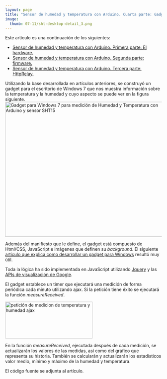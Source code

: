 ```yaml
---
layout: page
title: "Sensor de humedad y temperatura con Arduino. Cuarta parte: Gadget para Windows 7"
image:
  thumb: 07-11/sht-desktop-detail_3.png
---
```


Este artículo es una continuación de los siguientes:
<ul>
	<li><a href="http://www.laciudadela.net/content/2010-03-19/sensor-de-humedad-y-temperatura-con-arduino-primera-parte-el-hardware">Sensor de humedad y temperatura con Arduino. Primera parte: El hardware.</a></li>
	<li><a href="http://www.laciudadela.net/content/2010-04-03/sensor-de-humedad-y-temperatura-con-arduino-segunda-parte-firmware">Sensor de humedad y temperatura con Arduino. Segunda parte: firmware.</a></li>
	<li><a href="http://www.laciudadela.net/content/2010-04-04/sensor-de-humedad-y-temperatura-con-arduino-tercera-parte-httprelay">Sensor de humedad y temperatura con Arduino. Tercera parte: HttpRelay.</a></li>
</ul>
Utilizando la base desarrollada en artículos anteriores, se construyó un gadget para el escritorio de Windows 7 que nos muestra información sobre la temperatura y la humedad y cuyo aspecto se puede ver en la figura siguiente.

<img style="display: inline; border: 0px;" title="Gadget para Windows 7 para medición de Humedad y Temperatura con Arduino y sensor SHT15" src="{{ site.baseurl }}/images/07-11/sht-desktop-detail_3.png" alt="Gadget para Windows 7 para medición de Humedad y Temperatura con Arduino y sensor SHT15" width="509" height="434" border="0" />

Además del manifiesto que le define, el gadget está compuesto de Html/CSS, JavaScript e imágenes que definen su <em>background</em>. El siguiente <a href="http://msdn.microsoft.com/en-us/magazine/cc163370.aspx" target="_blank">artículo que explica como desarrollar un gadget para Windows</a> resultó muy útil.

Toda la lógica ha sido implementada en JavaScript utilizando <a href="http://jquery.com/" target="_blank">Jquery</a> y las <a href="http://code.google.com/intl/es-ES/apis/visualization/documentation/gallery.html" target="_blank">APIs de visualización de Google</a>.

El gadget establece un timer que ejecutará una medición de forma periódica cada minuto utilizando ajax. Si la petición tiene éxito se ejecutará la función <em>measureReceived</em>.

<img style="display: inline; border: 0px;" title="petición de medicion de temperatura y humedad ajax" src="{{ site.baseurl }}/images/07-11/image_3_1.png" alt="petición de medicion de temperatura y humedad ajax" width="281" height="118" border="0" />

En la función <em>measureReceived</em>, ejecutada después de cada medición, se actualizarán los valores de las medidas, así como del gráfico que representa su historia. También se calcularán y actualizarán los estadísticos valor medio, mínimo y máximo de la humedad y temperatura.

El código fuente se adjunta al artículo.